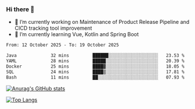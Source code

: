 ### Hi there 👋

- 🔭 I’m currently working on Maintenance of Product Release Pipeline and CICD tracking tool improvement
- 🌱 I’m currently learning Vue, Kotlin and Spring Boot

<!--START_SECTION:waka-->

```txt
From: 12 October 2025 - To: 19 October 2025

Java             32 mins         ██████░░░░░░░░░░░░░░░░░░░   23.53 %
YAML             28 mins         █████░░░░░░░░░░░░░░░░░░░░   20.39 %
Docker           25 mins         ████▓░░░░░░░░░░░░░░░░░░░░   18.05 %
SQL              24 mins         ████▒░░░░░░░░░░░░░░░░░░░░   17.81 %
Bash             11 mins         ██░░░░░░░░░░░░░░░░░░░░░░░   07.93 %
```

<!--END_SECTION:waka-->

[![Anurag's GitHub stats](https://github-readme-stats.vercel.app/api?username=yunhao981&show_icons=true&theme=solarized-dark)](https://github.com/anuraghazra/github-readme-stats)

[![Top Langs](https://github-readme-stats.vercel.app/api/top-langs/?username=yunhao981&theme=solarized-dark&layout=compact)](https://github.com/anuraghazra/github-readme-stats)

<!--
**yunhao981/yunhao981** is a ✨ _special_ ✨ repository because its `README.md` (this file) appears on your GitHub profile.

Here are some ideas to get you started:

- 🔭 I’m currently working on Maintenance of Release Pipeline and CICD tracking tool improvement
- 🌱 I’m currently learning Vue, Kotlin and Spring Boot
- 👯 I’m looking to collaborate on ...
- 🤔 I’m looking for help with ...
- 💬 Ask me about ...
- 📫 How to reach me: ...
- 😄 Pronouns: ...
- ⚡ Fun fact: ...
-->


